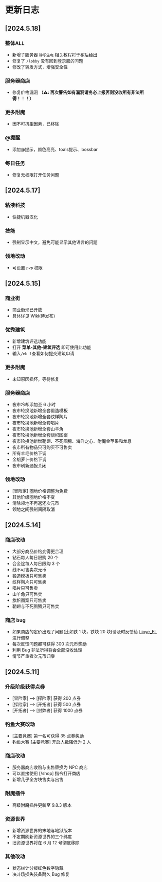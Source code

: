 # 更新日志

## [2024.5.18]

### 整体ALL

- 新增子服务器 `钟乐生电` 相关教程将于稍后给出
- 修复了 `/lobby` 没有回到登录服的问题
- 修改了转发方式，增强安全性

### 服务器商店

- 修复价格漏洞 **（⚠️: 再次警告如有漏洞请务必上报否则没收所有非法所得！！！）**

### 更多附魔

- 因不可抗拒因素，已移除

### @提醒

- 添加@提示，颜色高亮、toals提示、bossbar

### 每日任务

- 修复无权限打开任务问题

## [2024.5.17]

### 粘液科技

- 快捷机器汉化

### 技能

- 强制显示中文，避免可能显示其他语言的问题

### 领地改动

- 可设置 `pvp` 权限

## [2024.5.15]

### 商业街

- 商业街现已开放
- 具体详见 Wiki(待发布)

### 优秀建筑

- 新增建筑评选功能
- 打开 **菜单-其他-建筑评选** 即可使用此功能
- 输入`/eb l`查看如何提交建筑申请

### 更多附魔

- 未知原因损坏，等待修复

### 服务器商店

- 夜市冷却添加至 6 小时
- 夜市轮换池新增全套锻造模板
- 夜市轮换池新增全套纹样陶片
- 夜市轮换池新增全套唱片
- 夜市轮换池新增全套山羊角
- 夜市轮换池新增全套旗帜图案
- 夜市轮换池新增鞘翅、不死图腾、海洋之心、附魔金苹果和龙息
- 夜市所有物品只可购买不可售卖
- 所有羊毛价格下调
- 金胡萝卜价格下调
- 夜市刷新通报关闭

### 领地改动

- \[冒险家\] 圈地价格调整为免费
- 其他阶级圈地价格不变
- 清除领地不再返还次元币
- 领地之间强制间隔取消

## [2024.5.14]

### 商店改动

- 大部分商品价格变得更合理
- 钻石每人每日限购 20 个
- 合金锭每人每日限购 3 个
- 线不可售卖次元币
- 锻造模板只可售卖
- 纹样陶片只可售卖
- 唱片只可售卖
- 山羊角只可售卖
- 旗帜图案只可售卖
- 鞘翅与不死图腾只可售卖

### 商店 bug

- 如果商店的定价出现了问题(比如铁 1 块，铁块 20 块)请及时反馈给 <u>Linye_FL</u> 进行调整
- 每次反馈问题都可获得 300 次元币奖励
- 利用 Bug 非法所得将会全部没收处理
- 情节严重者次元币归零

## [2024.5.11]

### 升级阶级获得点券

- \[冒险家\] --> \[探险家\] 获得 200 点券
- \[探险家\] --> \[开拓者\] 获得 500 点券
- \[开拓者\] --> \[封弊者\] 获得 1000 点券

### 钓鱼大赛改动

- [主要竞赛] 第一名可获得 35 点券奖励
- 钓鱼大赛 [主要竞赛] 开启人数降低为 2 人

### 商店改动

- 服务器商店收购与出售替换为 NPC 商店
- 可以直接使用 [/shop] 指令打开商店
- 新增几乎全方块售卖与出售

### 附魔插件

- 高级附魔插件更新至 9.8.3 版本

### 资源世界

- 新增资源世界的末地与地狱版本
- 不定期刷新资源世界的三个纬度
- 旧资源世界将在 6 月 12 号彻底移除

### 其他改动

- 状态栏计分板红色数字隐藏
- 决斗场损失装备耐久 Bug 修复
